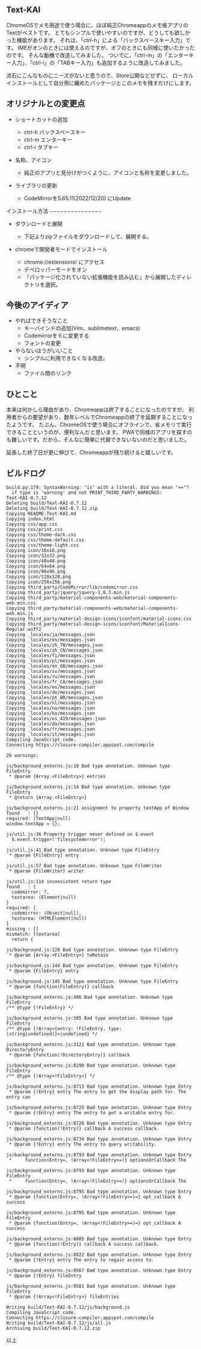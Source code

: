 Text-KAI
--------

ChromeOSでメモ用途で使う場合に、ほぼ純正Chromeappのメモ帳アプリのTextがベストです。
とてもシンプルで使いやすいのですが、どうしても欲しかった機能があります。
それは、「ctrl-h」による「バックスペースキー入力」です。
IMEがオンのときには使えるのですが、オフのときにも同様に使いたかったのです。
そんな動機で改造してみました。
ついでに、「ctrl-m」の「エンターキー入力」、「ctrl-i」の「TABキー入力」も追加するように改造してみました。

流石にこんなものにニーズがないと思うので、Store公開などせずに、
ローカルインストールとして自分用に纏めたパッケージとこのメモを残すだけにします。


オリジナルとの変更点
----------------------

* ショートカットの追加
  - ctrl-h バックスペースキー
  - ctrl-m エンターキー
  - ctrl-i タブキー

* 名称、アイコン
  - 純正のアプリと見分けがつくように、アイコンと名称を変更しました。

* ライブラリの更新
  - CodeMirrorを5.65.11(2022/12/20) にUpdate


インストール方法
−−−−−−−−−−−−−−−

* ダウンロードと展開
  - 下記よりzipファイルをダウンロードして、展開する。
  
* chromeで開発者モードでインストール
  - chrome://extensions/ にアクセス
  - デベロッパーモードをオン
  - 「パッケージ化されていない拡張機能を読み込む」から展開したディレクトリを選択。


今後のアイディア
----------------

* やればできそうなこと
  - キーバインドの追加(Vim、sublimetext、emacs)
  - Codemirrorを６に変更する
  - フォントの変更
* やらないほうがいいこと
  - シンプルに利用できなくなる改造。
* 不明
  - ファイル間のリンク

ひとこと
--------

本来は何かしら理由があり、Chromeappは終了することになったのですが、
利用者からの要望があり、数年レベルでChromeappの終了を延期することになったようです。
たぶん、ChromeOSで使う場合にオフラインで、省メモリで実行できることというのが、便利なんだと思います。
PWAで同様のアプリを探すのも難しいです。だから、そんなに簡単に代替できないないのだと思いました。

延長した終了日が更に伸びて、Chromeappが残り続けると嬉しいです。


ビルドログ
----------


```shell
build.py:179: SyntaxWarning: "is" with a literal. Did you mean "=="?
  if type is 'warning' and not PRINT_THIRD_PARTY_WARNINGS:
Text-KAI-0.7.12
Deleting build/Text-KAI-0.7.12
Deleting build/Text-KAI-0.7.12.zip
Copying README-Text-KAI.md
Copying index.html
Copying css/app.css
Copying css/print.css
Copying css/theme-dark.css
Copying css/theme-default.css
Copying css/theme-light.css
Copying icon/16x16.png
Copying icon/32x32.png
Copying icon/48x48.png
Copying icon/64x64.png
Copying icon/96x96.png
Copying icon/128x128.png
Copying icon/256x256.png
Copying third_party/CodeMirror/lib/codemirror.css
Copying third_party/jquery/jquery-1.8.3.min.js
Copying third_party/material-components-web/material-components-web.min.css
Copying third_party/material-components-web/material-components-web.min.js
Copying third_party/material-design-icons/iconfont/material-icons.css
Copying third_party/material-design-icons/iconfont/MaterialIcons-Regular.woff2
Copying _locales/ja/messages.json
Copying _locales/en/messages.json
Copying _locales/zh_TW/messages.json
Copying _locales/zh_CN/messages.json
Copying _locales/fi/messages.json
Copying _locales/pl/messages.json
Copying _locales/en_GB/messages.json
Copying _locales/sv/messages.json
Copying _locales/ru/messages.json
Copying _locales/fr_CA/messages.json
Copying _locales/es/messages.json
Copying _locales/de/messages.json
Copying _locales/pt_BR/messages.json
Copying _locales/nl/messages.json
Copying _locales/no/messages.json
Copying _locales/ko/messages.json
Copying _locales/es_419/messages.json
Copying _locales/da/messages.json
Copying _locales/fr/messages.json
Copying _locales/it/messages.json
Compiling JavaScript code.
Connecting https://closure-compiler.appspot.com/compile

26 warnings:

js/background_externs.js:10 Bad type annotation. Unknown type FileEntry
 * @param {Array.<FileEntry>} entries

js/background_externs.js:14 Bad type annotation. Unknown type FileEntry
 * @return {Array.<FileEntry>}

js/background_externs.js:21 assignment to property textApp of Window
found   : {}
required: (TextApp|null)
window.textApp = {};

js/util.js:36 Property trigger never defined on $.event
  $.event.trigger('filesystemerror');

js/util.js:41 Bad type annotation. Unknown type FileEntry
 * @param {FileEntry} entry

js/util.js:57 Bad type annotation. Unknown type FileWriter
 * @param {FileWriter} writer

js/util.js:114 inconsistent return type
found   : {
  codemirror: ?,
  textarea: (Element|null)
}
required: {
  codemirror: (Object|null),
  textarea: (HTMLElement|null)
}
missing : []
mismatch: [textarea]
  return {

js/background.js:120 Bad type annotation. Unknown type FileEntry
 * @param {Array.<FileEntry>} toRetain

js/background.js:144 Bad type annotation. Unknown type FileEntry
 * @param {FileEntry} entry

js/background.js:145 Bad type annotation. Unknown type FileEntry
 * @param {function(FileEntry)} callback

js/background_externs.js:486 Bad type annotation. Unknown type FileEntry
/** @type {!FileEntry} */

js/background_externs.js:505 Bad type annotation. Unknown type FileEntry
/** @type {!Array<{entry: !FileEntry, type: (string|undefined)}>|undefined} */

js/background_externs.js:3121 Bad type annotation. Unknown type DirectoryEntry
 * @param {function(!DirectoryEntry)} callback

js/background_externs.js:8290 Bad type annotation. Unknown type FileEntry
/** @type {!Array<!FileEntry>} */

js/background_externs.js:8713 Bad type annotation. Unknown type Entry
 * @param {!Entry} entry The entry to get the display path for. The entry can

js/background_externs.js:8725 Bad type annotation. Unknown type Entry
 * @param {!Entry} entry The entry to get a writable entry for.

js/background_externs.js:8726 Bad type annotation. Unknown type Entry
 * @param {function(!Entry)} callback A success callback.

js/background_externs.js:8734 Bad type annotation. Unknown type Entry
 * @param {!Entry} entry The entry to query writability.

js/background_externs.js:8793 Bad type annotation. Unknown type Entry
 *     function(Entry=, !Array<!FileEntry>=)} optionsOrCallback The

js/background_externs.js:8793 Bad type annotation. Unknown type FileEntry
 *     function(Entry=, !Array<!FileEntry>=)} optionsOrCallback The

js/background_externs.js:8795 Bad type annotation. Unknown type Entry
 * @param {function(Entry=, !Array<!FileEntry>=)=} opt_callback A success

js/background_externs.js:8795 Bad type annotation. Unknown type FileEntry
 * @param {function(Entry=, !Array<!FileEntry>=)=} opt_callback A success

js/background_externs.js:8805 Bad type annotation. Unknown type Entry
 * @param {function(!Entry)} callback A success callback.

js/background_externs.js:8822 Bad type annotation. Unknown type Entry
 * @param {!Entry} entry The entry to regain access to.

js/background_externs.js:9567 Bad type annotation. Unknown type Entry
 * @param {!Entry} fileEntry

js/background_externs.js:9581 Bad type annotation. Unknown type FileEntry
 * @param {!Array<!FileEntry>} fileEntries

Writing build/Text-KAI-0.7.12/js/background.js
Compiling JavaScript code.
Connecting https://closure-compiler.appspot.com/compile
Writing build/Text-KAI-0.7.12/js/all.js
Archiving build/Text-KAI-0.7.12.zip

```


以上
